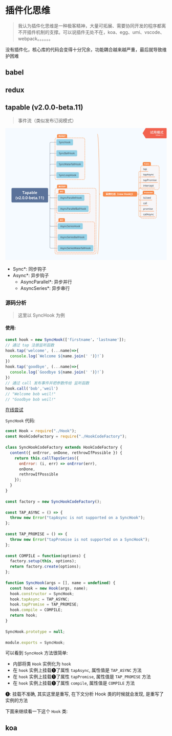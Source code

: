 # 插件化思维

> 我认为插件化思维是一种极客精神，大量可拓展、需要协同开发的程序都离不开插件机制的支撑。可以说插件无处不在，koa、egg、umi、vscode、webpack。。。。。。

没有插件化，核心库的代码会变得十分冗余，功能耦合越来越严重，最后就导致维护困难

## babel

>

## redux

>

## tapable (v2.0.0-beta.11)

> 事件流（类似发布订阅模式）

![tapable](../snapshots/06/Tapable%20(v2.0.0-beta.11).png)

- Sync*: 同步钩子
- Async*: 异步钩子
  - AsyncParallel*: 异步并行
  - AsyncSeries*: 异步串行

### 源码分析

> 这里以 SyncHook 为例

#### 使用:

```js
const hook = new SyncHook(['firstname'，'lastname']);
// 通过 tap 注册监听函数
hook.tap('welcome', (...name)=>{
  console.log(`Welcome ${name.join(' ')}!`)
})
hook.tap('goodbye', (...name)=>{
  console.log(`Goodbye ${name.join(' ')}!`)
})
// 通过 call 发布事件并把参数传给 监听函数
hook.call('bob','weil')
// "Welcome bob weil!"
// "Goodbye bob weil!"
```

[在线尝试](https://runkit.com/mr-jiangzhiguo/5dde2bd134cea4001a6db5ab)

`SyncHook` 代码:

```js
const Hook = require("./Hook");
const HookCodeFactory = require("./HookCodeFactory");

class SyncHookCodeFactory extends HookCodeFactory {
  content({ onError, onDone, rethrowIfPossible }) {
    return this.callTapsSeries({
      onError: (i, err) => onError(err),
      onDone,
      rethrowIfPossible
    });
  }
}

const factory = new SyncHookCodeFactory();

const TAP_ASYNC = () => {
  throw new Error("tapAsync is not supported on a SyncHook");
};

const TAP_PROMISE = () => {
  throw new Error("tapPromise is not supported on a SyncHook");
};

const COMPILE = function(options) {
  factory.setup(this, options);
  return factory.create(options);
};

function SyncHook(args = [], name = undefined) {
  const hook = new Hook(args, name);
  hook.constructor = SyncHook;
  hook.tapAsync = TAP_ASYNC;
  hook.tapPromise = TAP_PROMISE;
  hook.compile = COMPILE;
  return hook;
}

SyncHook.prototype = null;

module.exports = SyncHook;
```

可以看到 `SyncHook` 方法很简单:

- 内部将类 `Hook` 实例化为 `hook`
- 在 `hook` 实例上挂载❶了属性 `tapAsync`, 属性值是 `TAP_ASYNC` 方法
- 在 `hook` 实例上挂载❶了属性 `tapPromise`, 属性值是 `TAP_PROMISE` 方法
- 在 `hook` 实例上挂载❶了属性 `compile`, 属性值是 `COMPILE` 方法

❶: 挂载不准确, 其实这里是重写, 在下文分析 Hook 类的时候就会发现, 是重写了实例的方法

下面来继续看一下这个 `Hook` 类:

## koa

>
